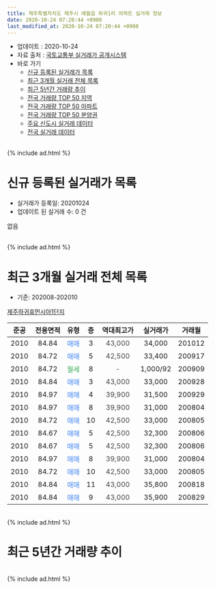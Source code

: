 ```yaml
---
title: 제주특별자치도 제주시 애월읍 하귀1리 아파트 실거래 정보
date: 2020-10-24 07:20:44 +0900
last_modified_at: 2020-10-24 07:20:44 +0900
---
```


* 업데이트 : 2020-10-24
* 자료 출처 : [국토교통부 실거래가 공개시스템](http://rt.molit.go.kr)
* 바로 가기
    * [신규 등록된 실거래가 목록](#신규-등록된-실거래가-목록)
    * [최근 3개월 실거래 전체 목록](#최근-3개월-실거래-전체-목록)
    * [최근 5년간 거래량 추이](#최근-5년간-거래량-추이)
    * [전국 거래량 TOP 50 지역](https://inasie.github.io/apt-trade-info/최근-3개월-전국에서-가장-거래가-많이-발생한-지역)
    * [전국 거래량 TOP 50 아파트](https://inasie.github.io/apt-trade-info/최근-3개월-전국에서-가장-거래가-많이-발생한-아파트)
    * [전국 거래량 TOP 50 분양권](https://inasie.github.io/apt-trade-info/최근-3개월-전국에서-가장-거래가-많이-발생한-분양권)
    * [주요 신도시 실거래 데이터](https://inasie.github.io/apt-trade-info/주요-신도시)
    * [전국 실거래 데이터](https://inasie.github.io/apt-trade-info/전국)
<br>
{% include ad.html %}
<br>

# 신규 등록된 실거래가 목록
* 실거래가 등록일: 20201024
* 업데이트 된 실거래 수: 0 건

없음

<br>
{% include ad.html %}
<br>

# 최근 3개월 실거래 전체 목록
* 기준: 202008-202010


[제주하귀휴먼시아1단지](https://search.naver.com/search.naver?query=%EC%A0%9C%EC%A3%BC%ED%8A%B9%EB%B3%84%EC%9E%90%EC%B9%98%EB%8F%84+%EC%A0%9C%EC%A3%BC%EC%8B%9C+%EC%95%A0%EC%9B%94%EC%9D%8D+%ED%95%98%EA%B7%801%EB%A6%AC+%EC%A0%9C%EC%A3%BC%ED%95%98%EA%B7%80%ED%9C%B4%EB%A8%BC%EC%8B%9C%EC%95%841%EB%8B%A8%EC%A7%80)

|준공|전용면적|유형|층|역대최고가|실거래가|거래월|
|:---:|:---:|:---:|:---:|:---:|:---:|:---:|
|2010|84.84|<span style="color:#4285f3">매매</span>|3|<span style="color:#444444">43,000</span>|34,000|201012|
|2010|84.72|<span style="color:#4285f3">매매</span>|5|<span style="color:#444444">42,500</span>|33,400|200917|
|2010|84.72|<span style="color:#34a853">월세</span>|8|<span style="color:#444444">-</span>|1,000/92|200909|
|2010|84.84|<span style="color:#4285f3">매매</span>|3|<span style="color:#444444">43,000</span>|33,000|200928|
|2010|84.97|<span style="color:#4285f3">매매</span>|4|<span style="color:#444444">39,900</span>|31,500|200929|
|2010|84.97|<span style="color:#4285f3">매매</span>|8|<span style="color:#444444">39,900</span>|31,000|200804|
|2010|84.72|<span style="color:#4285f3">매매</span>|10|<span style="color:#444444">42,500</span>|33,000|200805|
|2010|84.67|<span style="color:#4285f3">매매</span>|5|<span style="color:#444444">42,500</span>|32,300|200806|
|2010|84.67|<span style="color:#4285f3">매매</span>|5|<span style="color:#444444">42,500</span>|32,300|200806|
|2010|84.97|<span style="color:#4285f3">매매</span>|8|<span style="color:#444444">39,900</span>|31,000|200804|
|2010|84.72|<span style="color:#4285f3">매매</span>|10|<span style="color:#444444">42,500</span>|33,000|200805|
|2010|84.84|<span style="color:#4285f3">매매</span>|11|<span style="color:#444444">43,000</span>|35,800|200818|
|2010|84.84|<span style="color:#4285f3">매매</span>|9|<span style="color:#444444">43,000</span>|35,900|200829|


<br>
{% include ad.html %}
<br>

# 최근 5년간 거래량 추이


<div style="width:100%;">
    <canvas id="deal_progress" height="200"></canvas>
</div>

<script>
new Chart(document.getElementById("deal_progress"), {
    type: 'line',
    data: {
        labels: ['201510','201511','201512','201601','201602','201603','201604','201605','201606','201607','201608','201609','201610','201611','201612','201701','201702','201703','201704','201705','201706','201707','201708','201709','201710','201711','201712','201801','201802','201803','201804','201805','201806','201807','201808','201809','201810','201811','201812','201901','201902','201903','201904','201905','201906','201907','201908','201909','201910','201911','201912','202001','202002','202003','202004','202005','202006','202007','202008','202009','202010'],
        datasets: [{
            label: '매매',
            pointRadius: 1,
            data: [6, 3, 7, 0, 1, 4, 1, 3, 3, 4, 1, 1, 1, 3, 4, 1, 2, 2, 1, 1, 3, 0, 2, 2, 3, 4, 5, 2, 1, 2, 3, 3, 1, 2, 4, 3, 3, 2, 3, 3, 2, 2, 4, 2, 4, 8, 6, 2, 1, 9, 6, 6, 3, 5, 2, 5, 3, 10, 8, 3, 1],
            borderColor: "rgba(255, 201, 14, 1)",
            backgroundColor: "rgba(255, 201, 14, 0.5)",
            fill: false,
            lineTension: 0
        },{
            label: '전월세',
            pointRadius: 1,
            data: [3, 0, 4, 2, 4, 8, 4, 3, 3, 4, 1, 3, 29, 4, 3, 6, 6, 4, 3, 1, 2, 5, 2, 5, 3, 8, 2, 2, 5, 2, 3, 4, 3, 3, 4, 2, 15, 3, 4, 3, 9, 7, 2, 3, 3, 2, 2, 6, 11, 6, 2, 5, 5, 4, 3, 2, 3, 1, 0, 1, 0],
            borderColor: "rgba(0, 141, 185, 1)",
            backgroundColor: "rgba(0, 141, 185, 0.5)",
            fill: false,
            lineTension: 0
        }
        ]
    },
    options: {
        responsive: true,
        title: {
            display: false
        },
        tooltips: {
            mode: 'index',
            intersect: false
        },
        hover: {
            mode: 'nearest',
            intersect: true
        },
        scales: {
            xAxes: [{
                display: true,
                scaleLabel: {
                    display: true,
                    labelString: '년/월'
                }
            }],
            yAxes: [{
                display: true,
                ticks: {
                    suggestedMin: 0,
                },
                scaleLabel: {
                    display: true,
                    labelString: '실거래 수'
                }
            }]
        }
    }
});

</script>


<br>
{% include ad.html %}
<br>

